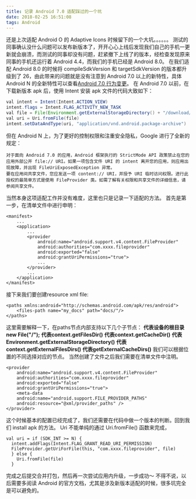 ```yaml
---
title: 记录 Android 7.0 适配踩过的一个坑
date: 2018-02-25 16:51:08
tags: Android
---
```

还是上次适配 Android O 的 Adaptive Icons 时候留下的一个大坑。。。。。。
测试的同事确认没什么问题可以发布新版本了，开开心心上线后发现我们自己的手机一更新就会崩溃，而测试的同事却没有问题，赶紧撤下上线了的版本，经检查发现原来同事的手机还运行着 Android 4.4，而我们的手机已经是 Android 8.0。
在我们适配 Android 8.0 的时候将 compileSdkVersion 和 targetSdkVersion 的版本都升级到了 26，由此带来的问题就是没有注意到 Android 7.0 以上的新特性，具体 Android N 的全新特性可以查看[Android 7.0 行为变更](https://developer.android.com/about/versions/nougat/android-7.0-changes.html)。
在 Android 7.0 以前，在下载新版本 apk 后，使用 Intent 安装 apk 文件的代码大致如下：
```Java
val intent = Intent(Intent.ACTION_VIEW)
intent.flags = Intent.FLAG_ACTIVITY_NEW_TASK
val file = File(Environment.getExternalStorageDirectory() + "/download/" + "app.apk")
val uri = Uri.fromFile(file)
intent.setDataAndType(uri, "application/vnd.android.package-archive")
```
但在 Android N 上，为了更好的控制权限和注重安全隐私，Google 进行了全新的规定：
```
对于面向 Android 7.0 的应用，Android 框架执行的 StrictMode API 政策禁止在您的应用外部公开 file:// URI。如果一项包含文件 URI 的 intent 离开您的应用，则应用出现故障，并出现 FileUriExposedException 异常。
要在应用间共享文件，您应发送一项 content:// URI，并授予 URI 临时访问权限。进行此授权的最简单方式是使用 FileProvider 类。如需了解有关权限和共享文件的详细信息，请参阅共享文件。
```
当然本身这项适配工作并没有难度，这里也只是记录一下适配的方法。
首先是第一步，在清单文件中进行申明：
```
<manifest>
    ...
    <application>
        ...
        <provider
            android:name="android.support.v4.content.FileProvider"
            android:authorities="com.xxxx.fileprovider"
            android:exported="false"
            android:grantUriPermissions="true">
            ...
        </provider>
        ...
    </application>
</manifest>
```
接下来我们要创建resource xml file:
```
<paths xmlns:android="http://schemas.android.com/apk/res/android">
    <files-path name="my_docs" path="docs/"/>
</paths>
```
这里需要解释一下，在paths节点内部支持以下几个子节点：
**<root-path/> 代表设备的根目录new File("/");**
**<files-path/> 代表context.getFilesDir()**
**<cache-path/> 代表context.getCacheDir()**
**<external-path/> 代表Environment.getExternalStorageDirectory()**
**<external-files-path>代表context.getExternalFilesDirs()**
**<external-cache-path>代表getExternalCacheDirs()**
我们可以根据位置的不同选择对应的节点。
当然创建了文件之后我们需要在清单文件中注明。
```
<provider
    android:name="android.support.v4.content.FileProvider"
    android:authorities="com.xxxx.fileprovider"
    android:exported="false"
    android:grantUriPermissions="true">
    <meta-data
    android:name="android.support.FILE_PROVIDER_PATHS"
    android:resource="@xml/provider_paths" />
</provider>
```
这个时候基本的配置已经完成了，我们还需要在代码中做一个版本的判断。回到我们 install apk 的方法。
Uri 不能单纯的通过 Uri.fromFile() 函数来完成，
```
val uri = if (SDK_INT >= N) {
  intent.addFlags(Intent.FLAG_GRANT_READ_URI_PERMISSION)
  FileProvider.getUriForFile(this, "com.xxxx.fileprovider", file)
  } else {
    Uri.fromFile(file)
  }
```
完成之后提交合并打包，然后再一次尝试应用内升级，一步成功～
不得不说，以后需要多阅读 Android 的官方文档，尤其是涉及新版本适配的时候，很多坑完全是可以避免的。
